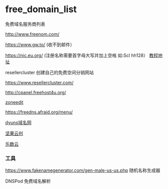 # free_domain_list
免费域名服务商列表

http://www.freenom.com/

https://www.gw.to/ (收不到邮件）

https://nic.eu.org/ (注册名称需要首字母大写并加上空格 如:Scl hh128）
[教程地址](https://zhuanlan.zhihu.com/p/99542804)

resellercluster 创建自己的免费空间分销网站

https://www.resellercluster.com/

http://cpanel.freehost4u.org/

[zoneedit](https://www.zoneedit.com/)

https://freedns.afraid.org/menu/

[dyuns域名网](https://www.dyuns.com/)

[坚果云创](https://console.sodayang.com/dns.html)

[乐数云](leshuyun.com)

### 工具
https://www.fakenamegenerator.com/gen-male-us-us.php 随机名称生成器

DNSPod 免费域名解析
